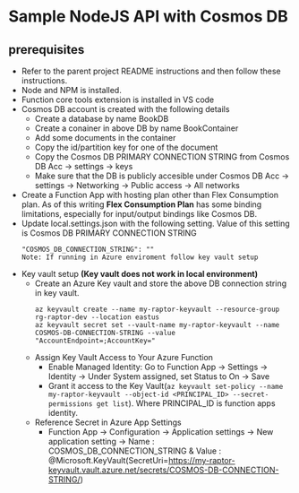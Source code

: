 # Sample NodeJS API with Cosmos DB
## prerequisites
* Refer to the parent project README instructions and then follow these instructions. 
* Node and NPM is installed.
* Function core tools extension is installed in VS code
* Cosmos DB account is created with the following details
  * Create a database by name BookDB
  * Create a conainer in above DB by name BookContainer
  * Add some documents in the container
  * Copy the id/partition key for one of the document
  * Copy the Cosmos DB PRIMARY CONNECTION STRING from Cosmos DB Acc -> settings -> keys
  * Make sure that the DB is publicly accesible under Cosmos DB Acc -> settings -> Networking -> Public access -> All networks
* Create a Function App with hosting plan other than Flex Consumption plan. As of this writing **Flex Consumption Plan** has some binding limitations, especially for input/output bindings like Cosmos DB.
* Update local.settings.json with the following setting. Value of this setting is Cosmos DB PRIMARY CONNECTION STRING
    ```
    "COSMOS_DB_CONNECTION_STRING": ""
    Note: If running in Azure enviroment follow key vault setup
    ```
* Key vault setup **(Key vault does not work in local environment)**
  * Create an Azure Key vault and store the above DB connection string in key vault.
    ```
    az keyvault create --name my-raptor-keyvault --resource-group rg-raptor-dev --location eastus
    az keyvault secret set --vault-name my-raptor-keyvault --name COSMOS-DB-CONNECTION-STRING --value "AccountEndpoint=;AccountKey="
    ```
  * Assign Key Vault Access to Your Azure Function
    * Enable Managed Identity: Go to Function App → Settings → Identity → Under System assigned, set Status to On → Save
    * Grant it access to the Key Vault(`az keyvault set-policy --name my-raptor-keyvault --object-id <PRINCIPAL_ID> --secret-permissions get list`). Where PRINCIPAL_ID is function apps identity.
  * Reference Secret in Azure App Settings
    * Function App → Configuration → Application settings → New application setting → Name : COSMOS_DB_CONNECTION_STRING & Value : @Microsoft.KeyVault(SecretUri=https://my-raptor-keyvault.vault.azure.net/secrets/COSMOS-DB-CONNECTION-STRING/)


  